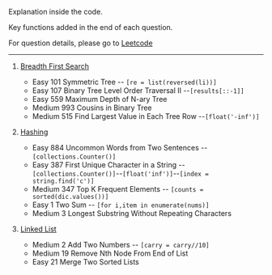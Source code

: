 Explanation inside the code. 

Key functions added in the end of each question.

For question details, please go to [Leetcode](https://leetcode.com/problemset/algorithms/)

----

1. [Breadth First Search](https://github.com/KaidiGuo/Algorithm-Exercises/tree/master/Breadth-first%20Search)
   + Easy 101 Symmetric Tree -- `[re = list(reversed(li))]`
   + Easy 107 Binary Tree Level Order Traversal II --`[results[::-1]]`
   + Easy 559 Maximum Depth of N-ary Tree
   + Medium 993 Cousins in Binary Tree
   + Medium 515 Find Largest Value in Each Tree Row --`[float('-inf')]`

2. [Hashing](https://github.com/KaidiGuo/Algorithm-Exercises/tree/master/Hashing)
   + Easy 884 Uncommon Words from Two Sentences -- `[collections.Counter()]`
   + Easy 387 First Unique Character in a String -- `[collections.Counter()]`--`[float('inf')]`--`[index = string.find('c')]`
   + Medium 347 Top K Frequent Elements -- `[counts = sorted(dic.values())]`
   + Easy 1 Two Sum -- `[for i,item in enumerate(nums)]`
   + Medium 3 Longest Substring Without Repeating Characters

3. [Linked List](https://github.com/KaidiGuo/Algorithm-Exercises/tree/master/Linked%20List)
   + Medium 2 Add Two Numbers  -- `[carry = carry//10]`
   + Medium 19 Remove Nth Node From End of List
   + Easy 21 Merge Two Sorted Lists